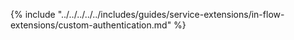 {% include "../../../../../includes/guides/service-extensions/in-flow-extensions/custom-authentication.md" %}